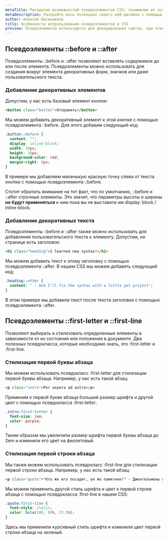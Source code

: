 ```yaml
---
metaTitle: Раскрытие возможностей псевдоэлементов CSS: понимание их особенностей
metaDescription: Раскройте весь потенциал своего веб-дизайна с помощью псевдоэлементов CSS. Узнайте об их функциях и о том, как их использовать для создания визуально потрясающих веб-сайтов | База знаний PurpleSchool
author: Алексей Овсянников
title: Особенности испрользования псевдоэлементов в CSS
preview: Псевдоэлементы используются для декорирования сайтов, при этом не создавая новых html элементов. В этой статье мы рассмотрим синтаксис и изучим, как их применять на практике.
---
```


## **Псевдоэлементы ::before и ::after**

Псевдоэлементы ::before и ::after позволяют вставлять содержимое до или после элемента. Псевдоэлементы можно использовать для создания вокруг элемента декоративных форм, значков или даже пользовательского текста.

### **Добавление декоративных элементов**

Допустим, у нас есть базовый элемент кнопки:

``` html
<button class="button">Отправить</button>
```

Мы можем добавить декоративный элемент к этой кнопке с помощью псевдоэлемента ::before. Для этого добавим следующий код:

``` css
.button::before {
  content: "";
  display: inline-block;
  width: 10px;
  height: 10px;
  background-color: red;
  margin-right: 5px;
}
```

В примере мы добавляем маленькую красную точку слева от текста кнопки с помощью псевдоэлемента ::before. 

Стотит обратить внимание на тот факт, что по умолчанию, ::before и ::after строчные элементы. Это значит, что параметры высоты и ширины **не будут применяться** к ним пока вы не выставити им display: block / inline-block.


### **Добавление декоративных текста**

Псевдоэлементы ::before и ::after также можно использовать для добавления пользовательского текста к элементу. Допустим, на странице есть заголовок:

``` html
<h1 class="heading">I learned new syntax!</h1>
```

Мы можем добавить текст к этому заголовку с помощью псевдоэлемента ::after. В нашем CSS мы можем добавить следующий код:

``` css
.heading::after {
  content: " - And I'll fix the syntax with a little pet project";
}
```
В этом примере мы добавили текст после текста заголовка с помощью псевдоэлемента ::after. 


## **Псевдоэлементы ::first-letter и ::first-line**

Позволяют выбирать и стилизовать определенные элементы в зависимости от их состояния или положения в документе. Два полезных псевдокласса, которые необходимо знать, это :first-letter и :first-line.


### **Стилизация первой буквы абзаца**

Мы можем использовать псевдокласс :first-letter для стилизации первой буквы абзаца. Например, у нас есть такой абзац:

``` html
<p class="intro">Per aspera ad astra</p>
```

Применим к первой букве абзаца больший размер шрифта и другой цвет с помощью псевдокласса :first-letter:

``` css
.intro:first-letter {
  font-size: 2em;
  color: purple;
}
```

Таким образом мы увеличили размер шрифта первой буквы абзаца до 2em и изменили его цвет на фиолетовый.


### **Стилизация первой строки абзаца**

Мы также можем использовать псевдокласс :first-line для стилизации первой строки абзаца. Например, у нас есть такой абзац:

``` html 
<p class="quote">"Кто же его посадит, он же памятник!" - Джентельмены удачи</p>

```

Мы можем применить другой стиль шрифта и цвет к первой строке абзаца с помощью псевдокласса :first-line в нашем CSS:

``` css
.quote:first-line {
  font-style: italic;
  color: hsla(100, 90%, 23.5%);
}
```

Здесь мы применили курсивный стиль шрифта и изменили цвет первой строки абзаца на зеленый.
